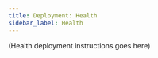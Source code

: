 ```yaml
---
title: Deployment: Health
sidebar_label: Health
---
```


(Health deployment instructions goes here)

